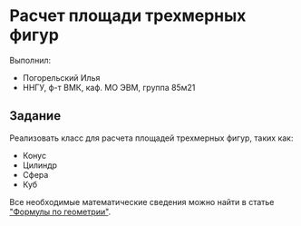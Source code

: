 # Расчет площади трехмерных фигур

Выполнил:

 - Погорельский Илья
 - ННГУ, ф-т ВМК, каф. МО ЭВМ, группа 85м21

## Задание

Реализовать класс для расчета площадей трехмерных фигур, таких как:

 - Конус
 - Цилиндр 
 - Сфера
 - Куб 

Все необходимые математические сведения можно найти в статье
["Формулы по геометрии"][square].

<!-- LINKS -->

[square]: http://www.fxyz.ru/